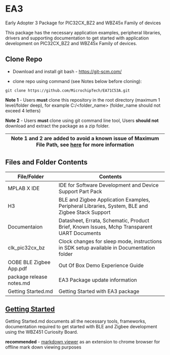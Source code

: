 # EA3

Early Adopter 3 Package for PIC32CX_BZ2 and WBZ45x Family of devices

This package has the necessary application examples, peripheral libraries, drivers and supporting documentation to get started with application development on PIC32CX_BZ2 and WBZ45x Family of devices.

## Clone Repo

- Download and install git bash - <https://git-scm.com/> 


- clone repo using command (see Notes below before cloning):
```
git clone https://github.com/MicrochipTech/EA71C53A.git
```

**Note 1** - Users **must** clone this repository in the root directory (maximum 1 level/folder deep), for example C:/<folder_name> (folder_name should not exceed 4 letters)

**Note 2** - Users **must** clone using git command line tool, Users **should not** download and extract the package as a zip folder.

| Note 1 and 2 are added to avoid a known issue of Maximum File Path, see [here](https://docs.microsoft.com/en-us/windows/win32/fileio/maximum-file-path-limitation?tabs=cmd) for more information |
| --- |



## Files and Folder Contents

| File/Folder             | Contents                                                                               |
|-------------------------|-------------------------------------------------------------------------------------------------|
| MPLAB X IDE             | IDE for Software Development and Device Support Part Pack                                       |
| H3                   | BLE and Zigbee Application Examples, Peripheral Libraries, System, BLE and Zigbee Stack Support |
| Documentaion            | Datasheet, Errata, Schematic, Product Brief, Known Issues, Mchp Transparent UART Documents      |
| clk_pic32cx_bz          | Clock changes for sleep mode, instructions in SDK setup available in Documentation folder       |  
| OOBE BLE Zigbee App.pdf | Out Of Box Demo Experience Guide                                                                |
| package release notes.md| EA3 Package update information                                                                  |
| Getting Started.md      | Getting Started with EA3 package                                                                |

## [Getting Started](Getting%20Started.md)

Getting Started.md documents all the necessary tools, frameworks, documentation required to get started with BLE and Zigbee development using the WBZ451 Curiosity Board.

**recommended** - [markdown viewer](https://chrome.google.com/webstore/detail/markdown-viewer/ckkdlimhmcjmikdlpkmbgfkaikojcbjk?hl=en) as an extension to chrome browser for offline mark down viewing purposes  
